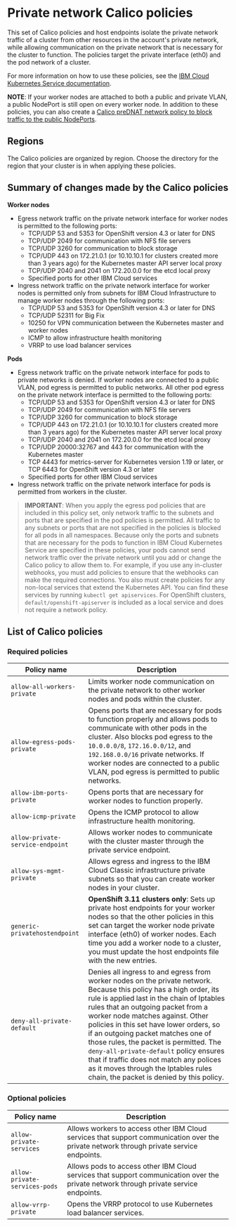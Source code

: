 # Private network Calico policies

This set of Calico policies and host endpoints isolate the private network traffic of a cluster from other resources in the account's private network, while allowing communication on the private network that is necessary for the cluster to function. The policies target the private interface (eth0) and the pod network of a cluster.

For more information on how to use these policies, see the [IBM Cloud Kubernetes Service documentation](https://cloud.ibm.com/docs/containers?topic=containers-network_policies#isolate_workers).

**NOTE**: If your worker nodes are attached to both a public and private VLAN, a public NodePort is still open on every worker node. In addition to these policies, you can also create a [Calico preDNAT network policy to block traffic to the public NodePorts](https://cloud.ibm.com/docs/containers?topic=containers-network_policies#block_ingress).

## Regions

The Calico policies are organized by region. Choose the directory for the region that your cluster is in when applying these policies.

## Summary of changes made by the Calico policies

**Worker nodes**
* Egress network traffic on the private network interface for worker nodes is permitted to the following ports:
  * TCP/UDP 53 and 5353 for OpenShift version 4.3 or later for DNS
  * TCP/UDP 2049 for communication with NFS file servers
  * TCP/UDP 3260 for communication to block storage
  * TCP/UDP 443 on 172.21.0.1 (or 10.10.10.1 for clusters created more than 3 years ago) for the Kubernetes master API server local proxy
  * TCP/UDP 2040 and 2041 on 172.20.0.0 for the etcd local proxy
  * Specified ports for other IBM Cloud services
* Ingress network traffic on the private network interface for worker nodes is permitted only from subnets for IBM Cloud Infrastructure to manage worker nodes through the following ports:
  * TCP/UDP 53 and 5353 for OpenShift version 4.3 or later for DNS
  * TCP/UDP 52311 for Big Fix
  * 10250 for VPN communication between the Kubernetes master and worker nodes
  * ICMP to allow infrastructure health monitoring
  * VRRP to use load balancer services

**Pods**
* Egress network traffic on the private network interface for pods to private networks is denied. If worker nodes are connected to a public VLAN, pod egress is permitted to public networks. All other pod egress on the private network interface is permitted to the following ports:
  * TCP/UDP 53 and 5353 for OpenShift version 4.3 or later for DNS
  * TCP/UDP 2049 for communication with NFS file servers
  * TCP/UDP 3260 for communication to block storage
  * TCP/UDP 443 on 172.21.0.1 (or 10.10.10.1 for clusters created more than 3 years ago) for the Kubernetes master API server local proxy
  * TCP/UDP 2040 and 2041 on 172.20.0.0 for the etcd local proxy
  * TCP/UDP 20000:32767 and 443 for communication with the Kubernetes master
  * TCP 4443 for metrics-server for Kubernetes version 1.19 or later, or TCP 6443 for OpenShift version 4.3 or later
  * Specified ports for other IBM Cloud services
* Ingress network traffic on the private network interface for pods is permitted from workers in the cluster.

> **IMPORTANT**: When you apply the egress pod policies that are included in this policy set, only network traffic to the subnets and ports that are specified in the pod policies is permitted. All traffic to any subnets or ports that are not specified in the policies is blocked for all pods in all namespaces. Because only the ports and subnets that are necessary for the pods to function in IBM Cloud Kubernetes Service are specified in these policies, your pods cannot send network traffic over the private network until you add or change the Calico policy to allow them to. For example, if you use any in-cluster webhooks, you must add policies to ensure that the webhooks can make the required connections. You also must create policies for any non-local services that extend the Kubernetes API. You can find these services by running `kubectl get apiservices`. For OpenShift clusters, `default/openshift-apiserver` is included as a local service and does not require a network policy.

## List of Calico policies

### Required policies

|Policy name|Description|
|-----------|-----------|
| `allow-all-workers-private` | Limits worker node communication on the private network to other worker nodes and pods within the cluster. |
| `allow-egress-pods-private` | Opens ports that are necessary for pods to function properly and allows pods to communicate with other pods in the cluster. Also blocks pod egress to the `10.0.0.0/8`, `172.16.0.0/12`, and `192.168.0.0/16` private networks. If worker nodes are connected to a public VLAN, pod egress is permitted to public networks. |
| `allow-ibm-ports-private` | Opens ports that are necessary for worker nodes to function properly. |
| `allow-icmp-private`| Opens the ICMP protocol to allow infrastructure health monitoring. |
| `allow-private-service-endpoint` | Allows worker nodes to communicate with the cluster master through the private service endpoint. |
| `allow-sys-mgmt-private` | Allows egress and ingress to the IBM Cloud Classic infrastructure private subnets so that you can create worker nodes in your cluster. |
| `generic-privatehostendpoint` | **OpenShift 3.11 clusters only**: Sets up private host endpoints for your worker nodes so that the other policies in this set can target the worker node private interface (eth0) of worker nodes. Each time you add a worker node to a cluster, you must update the host endpoints file with the new entries. |
| `deny-all-private-default` | Denies all ingress to and egress from worker nodes on the private network. Because this policy has a high order, its rule is applied last in the chain of Iptables rules that an outgoing packet from a worker node matches against. Other policies in this set have lower orders, so if an outgoing packet matches one of those rules, the packet is permitted. The `deny-all-private-default` policy ensures that if traffic does not match any polices as it moves through the Iptables rules chain, the packet is denied by this policy.|

### Optional policies

|Policy name|Description|
|-----------|-----------|
| `allow-private-services` | Allows workers to access other IBM Cloud services that support communication over the private network through private service endpoints. |
| `allow-private-services-pods` | Allows pods to access other IBM Cloud services that support communication over the private network through private service endpoints. |
| `allow-vrrp-private` | Opens the VRRP protocol to use Kubernetes load balancer services. |
